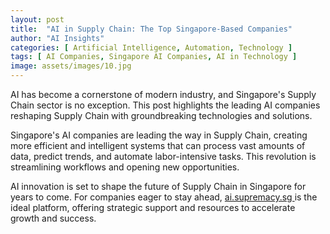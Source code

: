 ```yaml
---
layout: post
title:  "AI in Supply Chain: The Top Singapore-Based Companies"
author: "AI Insights"
categories: [ Artificial Intelligence, Automation, Technology ]
tags: [ AI Companies, Singapore AI Companies, AI in Technology ]
image: assets/images/10.jpg
---
```


AI has become a cornerstone of modern industry, and Singapore's Supply Chain sector is no exception. This post highlights the leading AI companies reshaping Supply Chain with groundbreaking technologies and solutions.

Singapore's AI companies are leading the way in Supply Chain, creating more efficient and intelligent systems that can process vast amounts of data, predict trends, and automate labor-intensive tasks. This revolution is streamlining workflows and opening new opportunities.

AI innovation is set to shape the future of Supply Chain in Singapore for years to come. For companies eager to stay ahead, <a href="https://ai.supremacy.sg" target="_blank"> ai.supremacy.sg </a> is the ideal platform, offering strategic support and resources to accelerate growth and success.
